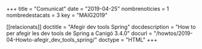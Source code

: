 +++
title           = "Comunicat"
date	 	  	    = "2019-04-25"
nombrenoticies  = 1
nombredestacats = 3
key 		  	    = "MAIG2019"

[[relacionats]]
doctitle          = "Afegir dev tools Spring"
docdescription    = "How to per afegir les dev tools de Spring a Canigó 3.4.0"
docurl            = "/howtos/2019-04-Howto-afegir_dev_tools_spring/"
doctype           = "HTML"
+++
